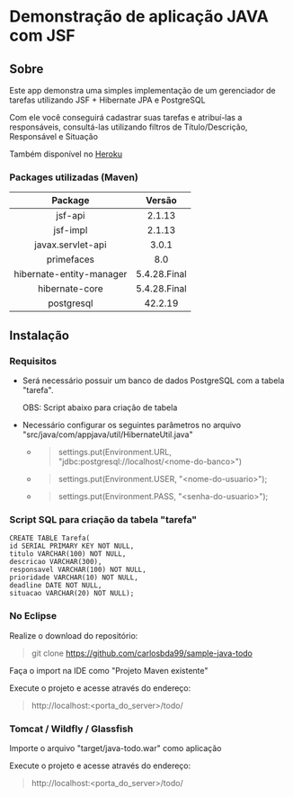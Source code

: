 # Demonstração de aplicação JAVA com JSF

## Sobre

Este app demonstra uma simples implementação de um gerenciador de tarefas utilizando JSF + Hibernate JPA e PostgreSQL

Com ele você conseguirá cadastrar suas tarefas e atribuí-las a responsáveis, consultá-las utilizando filtros de Título/Descrição, Responsável e Situação

Também disponível no [Heroku](https://salty-savannah-75897.herokuapp.com/ "Sample-java-todo on Heroku")

### Packages utilizadas (Maven)
Package | Versão
:--------: | :--------:
jsf-api | 2.1.13
jsf-impl | 2.1.13
javax.servlet-api | 3.0.1
primefaces | 8.0
hibernate-entity-manager | 5.4.28.Final
hibernate-core | 5.4.28.Final
postgresql | 42.2.19 

## Instalação

### Requisitos

- Será necessário possuir um banco de dados PostgreSQL com a tabela "tarefa".

    OBS: Script abaixo para criação de tabela
- Necessário configurar os seguintes parâmetros no arquivo "src/java/com/appjava/util/HibernateUtil.java"
    - > settings.put(Environment.URL, "jdbc:postgresql://localhost/\<nome-do-banco>")
	- > settings.put(Environment.USER, "\<nome-do-usuario>");
	- > settings.put(Environment.PASS, "\<senha-do-usuario>");

### Script SQL para criação da tabela "tarefa"
    CREATE TABLE Tarefa(
    id SERIAL PRIMARY KEY NOT NULL,
    titulo VARCHAR(100) NOT NULL,
    descricao VARCHAR(300),
    responsavel VARCHAR(100) NOT NULL,
    prioridade VARCHAR(10) NOT NULL,
    deadline DATE NOT NULL,
    situacao VARCHAR(20) NOT NULL);

### No Eclipse

Realize o download do repositório:

> git clone https://github.com/carlosbda99/sample-java-todo

Faça o import na IDE como "Projeto Maven existente"

Execute o projeto e acesse através do endereço:

> http://localhost:<porta_do_server>/todo/

### Tomcat / Wildfly / Glassfish

Importe o arquivo "target/java-todo.war" como aplicação

Execute o projeto e acesse através do endereço:

> http://localhost:<porta_do_server>/todo/
